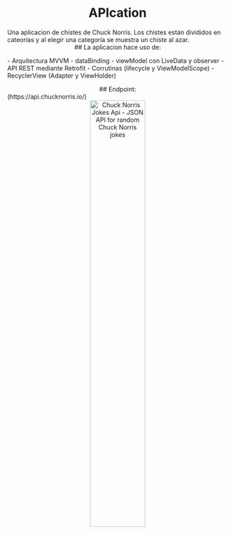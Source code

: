 <div align="center">

# APIcation
</div>
Una aplicacion de chistes de Chuck Norris.
Los chistes están divididos en cateorías y al elegir una categoría se muestra un chiste al azar.

<div align="center">
## La aplicacion hace uso de:
</div>
<p>
- Arquitectura MVVM
- dataBinding
- viewModel con LiveData y observer
- API REST mediante Retrofit
- Corrutinas (lifecycle y ViewModelScope)
- RecyclerView (Adapter y ViewHolder)
</p>
<div align="center">
  ## Endpoint:
</div>
(https://api.chucknorris.io/)
  <div align="center">
  <img alt="Chuck Norris Jokes Api - JSON API for random Chuck Norris jokes" src="https://api.chucknorris.io/img/chucknorris_logo_coloured_small@2x.png" width="50%">
</div>
